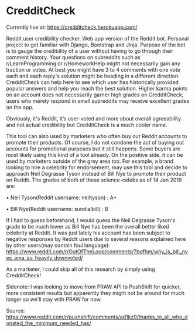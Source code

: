# CredditCheck

Currently live at: https://credditcheck.herokuapp.com/

Reddit user credibility checker. Web app version of the Reddit bot. Personal project to get familiar with Django, Bootstrap and Jinja. 
Purpose of the bot is to gauge the credibility of a user without having to go through their comment history. Your questions on subreddits such as r/LearnProgramming or r/HomeworkHelp might not necessarily gain any traction or votes. At best you might have 3 to 4 comments with one vote each and each reply's solution might be heading in a different direction. CredditCheck can help here to see which user has historically provided popular answers and help you reach the best solution. Higher karma points on an account does not necessarily garner high grades on CredditCheck; users who merely respond in small subreddits may receive excellent grades on the app.

Obviously, it's Reddit, it’s user-voted and more about overall agreeability and not actual credibility but CredditCheck is a much cooler name. 

This tool can also used by marketers who often buy out Reddit accounts to promote their products. Of course, I do not condone the act of buying out accounts for promotional purposes but it still happens. Some buyers are most likely using this kind of a tool already. On the positive side, it can be used by marketers outside of the grey area too. For example, a brand looking to hire a celebrity for endorsement, may use this tool and decide to approach Neil Degrasse Tyson instead of Bill Nye to promote their product on Reddit. The grades of both of these science-celebs as of 14 Jan 2019 are:

•	Neil Tyson(Reddit username: neiltyson) : A+

•	Bill Nye(Reddit username: sundialbill) : B

If I had to guess beforehand, I would guess the Neil Degrasse Tyson's grade to be much lower as Bill Nye has been the overall better liked celebrity at Reddit. It was just lately his account has been subject to negative responses by Reddit users due to several reasons explained here by other users(may contain foul language):
https://www.reddit.com/r/OutOfTheLoop/comments/7bqfhm/why_is_bill_nyes_ama_so_heavily_downvoted/

As a marketer, I could skip all of this research by simply using CredditCheck!



Sidenote: I was looking to move from PRAW API to PushShift for quicker, more consistent results but apparently they might not be around for much longer so we'll stay with PRAW for now.

Source: https://www.reddit.com/r/pushshift/comments/ad1kz9/thanks_to_all_who_donated_the_minimum_needed_has/
